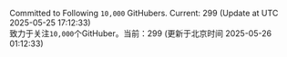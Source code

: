 Committed to Following `10,000` GitHubers. Current: <!-- FOLLOWING_COUNT -->299<!-- FOLLOWING_COUNT --> (Update at UTC <!-- LAST_UPDATED -->2025-05-25 17:12:33<!-- LAST_UPDATED -->)<br>
致力于关注`10,000`个GitHuber。当前：<!-- FOLLOWING_COUNT -->299<!-- FOLLOWING_COUNT --> (更新于北京时间 <!-- LAST_UPDATED_CST -->2025-05-26 01:12:33<!-- LAST_UPDATED_CST -->)
